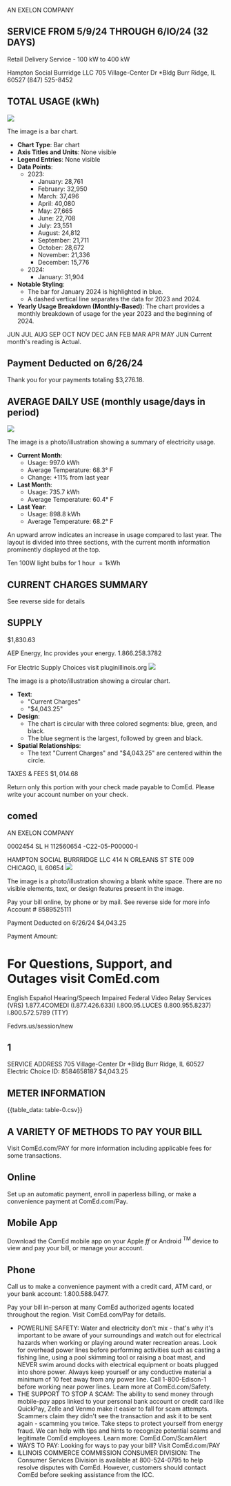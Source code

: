 AN EXELON COMPANY

## SERVICE FROM 5/9/24 THROUGH 6/IO/24 (32 DAYS)

Retail Delivery Service - 100 kW to 400 kW

Hampton Social Burrridge LLC
705 Village-Center Dr *Bldg
Burr Ridge, IL 60527
(847) 525-8452

## TOTAL USAGE (kWh)

![](images/img-0.jpeg)

The image is a bar chart.

- **Chart Type**: Bar chart
- **Axis Titles and Units**: None visible
- **Legend Entries**: None visible
- **Data Points**:
  - 2023: 
    - January: 28,761
    - February: 32,950
    - March: 37,496
    - April: 40,080
    - May: 27,665
    - June: 22,708
    - July: 23,551
    - August: 24,812
    - September: 21,711
    - October: 28,672
    - November: 21,336
    - December: 15,776
  - 2024:
    - January: 31,904
- **Notable Styling**: 
  - The bar for January 2024 is highlighted in blue.
  - A dashed vertical line separates the data for 2023 and 2024.
- **Yearly Usage Breakdown (Monthly-Based)**: The chart provides a monthly breakdown of usage for the year 2023 and the beginning of 2024.

JUN JUL AUG SEP OCT NOV DEC JAN FEB MAR APR MAY JUN Current month's reading is Actual.

## Payment Deducted on 6/26/24

Thank you for your payments totaling \$3,276.18.

## AVERAGE DAILY USE (monthly usage/days in period)

![](images/img-1.jpeg)

The image is a photo/illustration showing a summary of electricity usage.

- **Current Month**: 
  - Usage: 997.0 kWh
  - Average Temperature: 68.3° F
  - Change: +11% from last year
- **Last Month**: 
  - Usage: 735.7 kWh
  - Average Temperature: 60.4° F
- **Last Year**: 
  - Usage: 898.8 kWh
  - Average Temperature: 68.2° F

An upward arrow indicates an increase in usage compared to last year. The layout is divided into three sections, with the current month information prominently displayed at the top.

Ten 100W light bulbs for 1 hour $=1 \mathrm{kWh}$

## CURRENT CHARGES SUMMARY

See reverse side for details

## SUPPLY

\$1,830.63

AEP Energy, Inc provides your energy.
$1.866 .258 .3782$

For Electric Supply Choices visit pluginillinois.org
![](images/img-2.jpeg)

The image is a photo/illustration showing a circular chart.

- **Text**: 
  - "Current Charges"
  - "$4,043.25"
- **Design**: 
  - The chart is circular with three colored segments: blue, green, and black.
  - The blue segment is the largest, followed by green and black.
- **Spatial Relationships**: 
  - The text "Current Charges" and "$4,043.25" are centered within the circle.

TAXES \& FEES $\$ 1,014.68$

Return only this portion with your check made payable to ComEd. Please write your account number on your check.

## comed

AN EXELON COMPANY

0002454 SL H 112560654 -C22-05-P00000-I

HAMPTON SOCIAL BURRRIDGE LLC
414 N ORLEANS ST
STE 009
CHICAGO, IL 60654
![](images/img-3.jpeg)

The image is a photo/illustration showing a blank white space. There are no visible elements, text, or design features present in the image.

Pay your bill online, by phone or by mail.
See reverse side for more info Account \# 8589525111

Payment Deducted on 6/26/24 \$4,043.25

Payment Amount:

# For Questions, Support, and Outages visit ComEd.com 

English
Español
Hearing/Speech Impaired
Federal Video Relay Services (VRS)
1.877.4COMEDI (I.877.426.633I)
I.800.95.LUCES (I.800.955.8237)
I.800.572.5789 (TTY)

Fedvrs.us/session/new

## 1

SERVICE ADDRESS 705 Village-Center Dr *Bldg Burr Ridge, IL 60527 Electric Choice ID: 8584658187 \$4,043.25

## METER INFORMATION

{{table_data: table-0.csv}}

## A VARIETY OF METHODS TO PAY YOUR BILL

Visit ComEd.com/PAY for more information including applicable fees for some transactions.

## Online

Set up an automatic payment, enroll in paperless billing, or make a convenience payment at ComEd.com/Pay.

## Mobile App

Download the ComEd mobile app on your Apple $f f$ or Android ${ }^{\text {TM }}$ device to view and pay your bill, or manage your account.

## Phone

Call us to make a convenience payment with a credit card, ATM card, or your bank account: 1.800.588.9477.

Pay your bill in-person at many ComEd authorized agents located throughout the region. Visit ComEd.com/Pay for details.

- POWERLINE SAFETY: Water and electricity don't mix - that's why it's important to be aware of your surroundings and watch out for electrical hazards when working or playing around water recreation areas. Look for overhead power lines before performing activities such as casting a fishing line, using a pool skimming tool or raising a boat mast, and NEVER swim around docks with electrical equipment or boats plugged into shore power. Always keep yourself or any conductive material a minimum of 10 feet away from any power line. Call 1-800-Edison-1 before working near power lines. Learn more at ComEd.com/Safety.
- THE SUPPORT TO STOP A SCAM: The ability to send money through mobile-pay apps linked to your personal bank account or credit card like QuickPay, Zelle and Venmo make it easier to fall for scam attempts. Scammers claim they didn't see the transaction and ask it to be sent again - scamming you twice. Take steps to protect yourself from energy fraud. We can help with tips and hints to recognize potential scams and legitimate ComEd employees. Learn more: ComEd.Com/ScamAlert
- WAYS TO PAY: Looking for ways to pay your bill? Visit ComEd.com/PAY
- ILLINOIS COMMERCE COMMISSION CONSUMER DIVISION: The Consumer Services Division is available at 800-524-0795 to help resolve disputes with ComEd. However, customers should contact ComEd before seeking assistance from the ICC.
